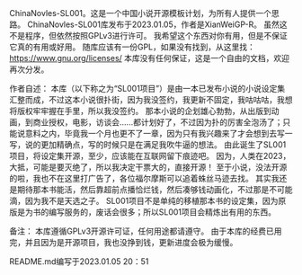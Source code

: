ChinaNovles-SL001。这是一个中国小说开源模板计划，为所有人提供一个思路。
ChinaNovles-SL001库发布于2023.01.05，作者是XianWeiGP-R。
虽然这不是程序，但依然按照GPLv3进行许可。
我希望这个东西对你有用，但是不保证它真的有用或好用。
随库应该有一份GPL，如果没有找到，从这里找：https://www.gnu.org/licenses/
本库没有任何保证，这是一个自由的文档，欢迎再次分发。

作者自述：
本库（以下称之为“SL001项目”）是由一本已发布小说的小说设定集汇整而成，不过这本小说很扑街，因为我没签约，我更新不固定，我咕咕咕，我想将版权牢牢握在手里，所以我没签约。
那本小说的企划雄心勃勃，从出版到动画，到商业授权，电影，访谈会......都计划好了，不过因为扑的厉害全泡汤了；只能说意料之内，毕竟我一个月也更不了一章，因为只有我兴趣来了才会想到去写一写，说的更加精确点，写的时候只是在满足我吹牛逼的想法。
由此诞生了SL001项目，将设定集开源，至少，应该能在互联网留下痕迹吧。
因为，人类在2023，大抵，可能是要灭绝了，所以我决定干票大的，直接开源！
至于小说，没法开源的啦，我也不在这里打广告了，各位福尔摩斯可以追着蛛丝马迹去找。
其实我还是期待那本书能活，然后靠超前点播恰烂钱，然后凑够钱动画化，不过那是不可能滴，因为我不是天选之子。
SL001项目不是单纯的移植那本书的设定集，因为原版是为书的编写服务的，废话会很多；所以SL001项目会精炼出有用的东西。


备注：
本库遵循GPLv3开源许可证，任何用途都请遵守。
由于本库的经费已用完，并且因为是开源项目，我也没挣到钱，更新进度会极为缓慢。

README.md编写于2023.01.05 20：51
